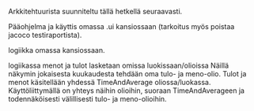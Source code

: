 
Arkkitehtuurista suunniteltu tällä hetkellä seuraavasti.

Pääohjelma ja käyttis omassa .ui kansiossaan (tarkoitus myös poistaa jacoco testiraportista).

logiikka omassa kansiossaan.

logiikassa menot ja tulot lasketaan omissa luokissaan/olioissa
Näillä näkymin jokaisesta kuukaudesta tehdään oma tulo- ja meno-olio.
Tulot ja menot käsitellään yhdessä TimeAndAverage oliossa/luokassa.
Käyttöliittymällä on yhteys näihin olioihin, suoraan TimeAndAverageen ja todennäköisesti välillisesti tulo- ja meno-olioihin.
